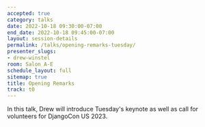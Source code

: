 ```yaml
---
accepted: true
category: talks
date: 2022-10-18 09:30:00-07:00
end_date: 2022-10-18 09:45:00-07:00
layout: session-details
permalink: /talks/opening-remarks-tuesday/
presenter_slugs:
- drew-winstel
room: Salon A-E
schedule_layout: full
sitemap: true
title: Opening Remarks
track: t0
---
```

In this talk, Drew will introduce Tuesday's keynote as well as call for volunteers for DjangoCon US 2023.
